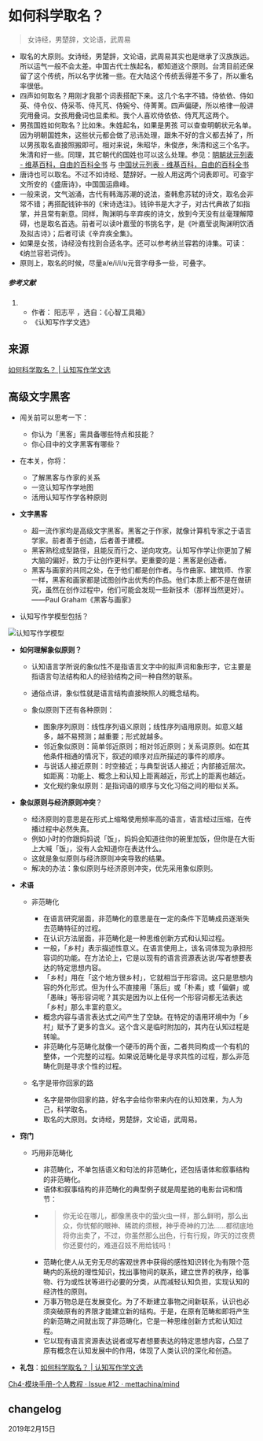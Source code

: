 # 如何科学取名？

> 女诗经，男楚辞，文论语，武周易





- 取名的大原则。女诗经，男楚辞，文论语，武周易其实也是继承了汉族族运。所以运气一般不会太差。中国古代士族起名，都知道这个原则。台湾目前还保留了这个传统，所以名字优雅一些。在大陆这个传统丢得差不多了，所以重名率很低。
- 四声如何取名？用刚才我那个词表搭配下来。这几个名字不错。侍依依、侍如英、侍令仪、侍采苓、侍芃芃、侍婉兮、侍菁菁。四声偏硬，所以格律一般讲究用叠词。女孩用叠词也显柔和。我个人喜欢侍依依、侍芃芃这两个。
- 男孩国姓如何取名？比如朱。朱姓起名，如果是男孩 可以查查明朝状元名单。因为明朝国姓朱，这些状元都会做了忌讳处理，跟朱不好的含义都去掉了，所以男孩取名直接照搬即可。相对来说，朱昭华，朱俊彦，朱清和这三个名字。朱清和好一些。同理，其它朝代的国姓也可以这么处理。参见：[明朝状元列表 - 维基百科，自由的百科全书](https://zh.wikipedia.org/wiki/%E6%98%8E%E6%9C%9D%E7%8A%B6%E5%85%83%E5%88%97%E8%A1%A8) 与 [中国状元列表 - 维基百科，自由的百科全书](https://zh.wikipedia.org/wiki/%E4%B8%AD%E5%9C%8B%E7%8B%80%E5%85%83%E5%88%97%E8%A1%A8)
- 唐诗也可以取名。不过不如诗经、楚辞好。一般人用这两个词表即可。可查宇文所安的《盛唐诗》，中国国运鼎峰。
- 一般来说，文气汹涌，古代有韩海苏潮的说法，查韩愈苏轼的诗文，取名会非常不错；再搭配钱钟书的《宋诗选注》。钱钟书是大才子，对古代典故了如指掌，并且常有新意。同样，陶渊明与辛弃疾的诗文，放到今天没有丝毫理解障碍，也是取名首选。前者可以读叶嘉莹的书挑名字，是《叶嘉莹说陶渊明饮酒及拟古诗》；后者可读《辛弃疾全集》。
- 如果是女孩，诗经没有找到合适名字。还可以参考纳兰容若的诗集。可读：《纳兰容若词传》。
- 原则上，取名的时候，尽量a/e/i/i/u元音字母多一些，可叠字。

##### 参考文献

1. - 作者： 阳志平 ，选自：《心智工具箱》
   - 《认知写作学文选》





## 来源

[如何科学取名？ | 认知写作学文选](http://note.openmindclub.com/science/YZP-name.html)



## 高级文字黑客
* 闯关前可以思考一下：

  * 你认为「黑客」需具备哪些特点和技能？
  * 你心目中的文字黑客有哪些？
* 在本关，你将：

  * 了解黑客与作家的关系
  * 一览认知写作学地图
  * 活用认知写作学各种原则
* **文字黑客**

  * 超一流作家均是高级文字黑客。黑客之于作家，就像计算机专家之于语言学家。前者善于创造，后者善于建模。
  * 黑客熟稔成型路径，且能反而行之、逆向攻克。认知写作学让你更加了解大脑的偏好，致力于让创作更科学。更重要的是：黑客是创造者。
  * 黑客与画家的共同之处，在于他们都是创作者。与作曲家、建筑师、作家一样，黑客和画家都是试图创作出优秀的作品。他们本质上都不是在做研究，虽然在创作过程中，他们可能会发现一些新技术（那样当然更好）。——Paul Graham《黑客与画家》
* 认知写作学模型包括？

![认知写作学模型](https://camo.githubusercontent.com/9ce14f3ebd13de1dd90e44034cc9af4b4ed1d0f2/687474703a2f2f7778312e73696e61696d672e636e2f6c617267652f3833613938333239677931666c63793874756c6d756a32303935303562337a672e6a7067)

* **如何理解象似原则？**

  * 认知语言学所说的象似性不是指语言文字中的拟声词和象形字，它主要是指语言句法结构和人的经验结构之间一种自然的联系。
  * 通俗点讲，象似性就是语言结构直接映照人的概念结构。
  * 象似原则下还有各种原则：

    * 图象序列原则：线性序列语义原则；线性序列语用原则。如意义越多，越不易预测；越重要；形式就越多。
    * 邻近象似原则：简单邻近原则；相对邻近原则；关系词原则。如在其他条件相通的情况下，叙述的顺序对应所描述的事件的顺序。
    * 与说话人接近原则：时空接近；与典型说话人接近；内部接近层次。如距离：功能上、概念上和认知上距离越近，形式上的距离也越近。
    * 文化规约象似原则：是指词语的顺序与文化习俗之间的相似关系。
* **象似原则与经济原则冲突**？

  * 经济原则的意思是在形式上缩略使用频率高的语言，语言经过压缩，在传播过程中必然失真。
  * 例如小时的你跟妈妈说「饭」，妈妈会知道往你的碗里加饭，但你是在大街上大喊「饭」，没有人会知道你在表达什么。
  * 这就是象似原则与经济原则冲突导致的结果。
  * 解决的办法：象似原则与经济原则冲突，优先采用象似原则。
* **术语**

  * 非范畴化

    * 在语言研究层面，非范畴化的意思是在一定的条件下范畴成员逐渐失去范畴特征的过程。
    * 在认识方法层面，非范畴化是一种思维创新方式和认知过程。
    * 一般，「乡村」表示描述性意义。在语言使用上，该名词体现为承担形容词的功能。在方法论上，它是以现有的语言资源表达说/写者想要表达的特定思想内容。
    * 「乡村」用在「这个地方很乡村」，它就相当于形容词。这只是思想内容的外化形式。但为什么不直接用「落后」或「朴素」或「偏僻」或「愚昧」等形容词呢？其实是因为以上任何一个形容词都无法表达「乡村」那么丰富的意义。
    * 概念内容与语言表达式之间产生了空缺。在特定的语用环境中为「乡村」赋予了更多的含义。这个含义是临时附加的，其内在认知过程是转喻。
    * 非范畴化与范畴化就像一个硬币的两个面，二者共同构成一个有机的整体，一个完整的过程。如果说范畴化是寻求共性的过程，那么非范畴化则是寻求个性的过程。
  * 名字是带你回家的路

    * 名字是带你回家的路，好名字会给你带来内在的认知效果，为人为己，科学取名。
    * 取名的大原则。女诗经，男楚辞，文论语，武周易。
* **窍门**

  * 巧用非范畴化

    * 非范畴化，不单包括语义和句法的非范畴化，还包括语体和叙事结构的非范畴化。
    * 语体和叙事结构的非范畴化的典型例子就是周星驰的电影台词和情节：
    * > 你无论在哪儿，都像黑夜中的萤火虫一样，那么鲜明，那么出众，你忧郁的眼神、稀疏的须根，神乎奇神的刀法……都彻底地将你出卖了，不过，你虽然那么出色，行有行规，昨天的过夜费你还要付的，难道召妓不用给钱吗！
    * 范畴化使人从无穷无尽的客观世界中获得的感性知识转化为有限个范畴内的系统的理性知识，找出事物间的联系，建立世界的秩序，给事物、行为或性状等进行必要的分类，从而减轻认知负担，实现认知的经济性的原则。
    * 万事万物总是在发展变化。为了不断建立事物之间新联系，认识也必须突破原有的界限才能建立新的结构。于是，在原有范畴和即将产生的新范畴之间就出现了非范畴化，它是一种思维创新方式和认知过程。
    * 它以现有语言资源表达说者或写者想要表达的特定思想内容，凸显了原有概念在认知发展中的作用，体现了人类认识的深化和创造。
* **礼包**：[如何科学取名？ | 认知写作学文选](http://note.openmindclub.com/science/YZP-name.html)

[Ch4-模块手册-个人教程 · Issue #12 · mettachina/mind](https://github.com/mettachina/mind/issues/12)

## changelog

2019年2月15日